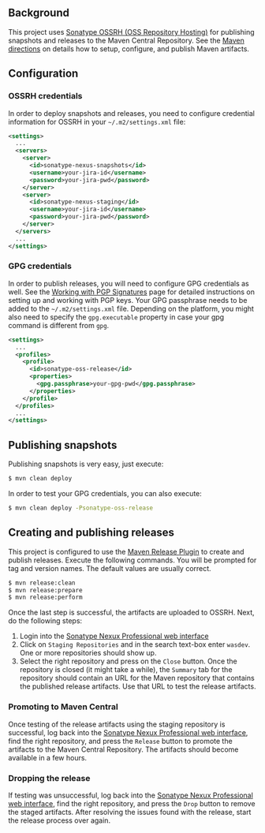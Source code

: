 
## Background

This project uses [Sonatype OSSRH (OSS Repository Hosting)][ossrh] for publishing snapshots and releases to the Maven Central Repository. See the [Maven directions][ossrh-maven] on details how to setup, configure, and publish Maven artifacts.

## Configuration

### OSSRH credentials

In order to deploy snapshots and releases, you need to configure credential information for OSSRH in your `~/.m2/settings.xml` file:

```xml
<settings>
  ...
  <servers>
    <server>
      <id>sonatype-nexus-snapshots</id>
      <username>your-jira-id</username>
      <password>your-jira-pwd</password>
    </server>
    <server>
      <id>sonatype-nexus-staging</id>
      <username>your-jira-id</username>
      <password>your-jira-pwd</password>
    </server>
  </servers>
  ...
</settings>
```

### GPG credentials

In order to publish releases, you will need to configure GPG credentials as well. See the [Working with PGP Signatures][pgp] page for detailed instructions on setting up and working with PGP keys. Your GPG passphrase needs to be added to the `~/.m2/settings.xml` file. Depending on the platform, you might also need to specify the `gpg.executable` property in case your gpg command is different from `gpg`. 

```xml
<settings>
  ...
  <profiles>
    <profile>
      <id>sonatype-oss-release</id>
      <properties>
        <gpg.passphrase>your-gpg-pwd</gpg.passphrase>
      </properties>
    </profile>
  </profiles>
  ...
</settings>
```

## Publishing snapshots

Publishing snapshots is very easy, just execute:

```bash
$ mvn clean deploy
```

In order to test your GPG credentials, you can also execute:

```bash
$ mvn clean deploy -Psonatype-oss-release
```

## Creating and publishing releases

This project is configured to use the [Maven Release Plugin][] to create and publish releases. Execute the following commands. You will be prompted for tag and version names. The default values are usually correct.

```bash
$ mvn release:clean
$ mvn release:prepare
$ mvn release:perform
```

Once the last step is successful, the artifacts are uploaded to OSSRH. Next, do the following steps:
 1. Login into the [Sonatype Nexux Professional web interface][ossrh-web]
 2. Click on `Staging Repositories` and in the search text-box enter `wasdev`. One or more repositories should show up.
 3. Select the right repository and press on the `Close` button. Once the repository is closed (it might take a while), the `Summary` tab for the repository should contain an URL for the Maven repository that contains the published release artifacts. Use that URL to test the release artifacts.

### Promoting to Maven Central

Once testing of the release artifacts using the staging repository is successful, log back into the [Sonatype Nexux Professional web interface][ossrh-web], find the right repository, and press the `Release` button to promote the artifacts to the Maven Central Repository. The artifacts should become available in a few hours.

### Dropping the release

If testing was unsuccessful, log back into the [Sonatype Nexux Professional web interface][ossrh-web], find the right repository, and press the `Drop` button to remove the staged artifacts. After resolving the issues found with the release, start the release process over again.


[ossrh]: http://central.sonatype.org/pages/ossrh-guide.html
[ossrh-maven]: http://central.sonatype.org/pages/apache-maven.html
[ossrh-web]: https://oss.sonatype.org/
[pgp]: http://central.sonatype.org/pages/working-with-pgp-signatures.html
[Maven Release Plugin]: http://maven.apache.org/components/maven-release/maven-release-plugin/
